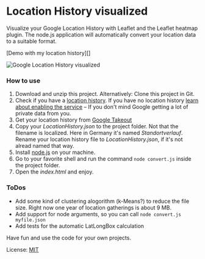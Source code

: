 Location History visualized
================

Visualize your Google Location History with Leaflet and the Leaflet heatmap plugin. The node.js application will automatically convert your location data to a suitable format.

[Demo with my location history][]

![Google Location History visualized](https://raw.githubusercontent.com/stekhn/location-history/master/preview.jpg)

### How to use
1. Download and unzip this project. Alternatively: Clone this project in Git.
2. Check if you have a [location history][2]. If you have no location history [learn about enabling the service][3] – If you don't mind Google getting a lot of private data from you.
3. Get your location history from [Google Takeout][4]
4. Copy your _LocationHistory.json_ to the project folder. Not that the filename is localized. Here in Germany it's named _Standortverlauf_. Rename your location history file to _LocationHistory.json_, if it's not alread named that way.
5. Install [node.js][5] on your machine.
6. Go to your favorite shell and run the command `node convert.js` inside the project folder.
7. Open the _index.html_ and enjoy.

### ToDos
* Add some kind of clustering alogorithm (k-Means?) to reduce the file size. Right now one year of location gatherings is about 9 MB. 
* Add support for node arguments, so you can call `node convert.js myfile.json`
* Add tests for the automatic LatLongBox calculation

Have fun and use the code for your own projects.

License: [MIT][6]

[1]: http://stekhn.de/locationhistory
[2]: https://maps.google.com/locationhistory/
[3]: https://support.google.com/accounts/answer/3118687?ref_topic=3100928&hl=en
[4]: https://www.google.com/takeout/?pli=1#custom:latitude
[5]: http://nodejs.org/
[6]: http://opensource.org/licenses/MIT